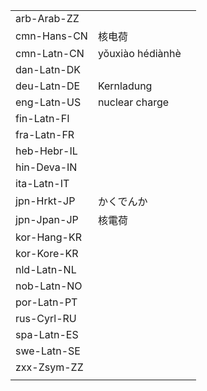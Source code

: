 | | | |
|-|-|-|
| arb-Arab-ZZ |  |  |
| cmn-Hans-CN | 核电荷 |  |
| cmn-Latn-CN | yǒuxiào hédiànhè |  |
| dan-Latn-DK |  |  |
| deu-Latn-DE | Kernladung |  |
| eng-Latn-US | nuclear charge |  |
| fin-Latn-FI |  |  |
| fra-Latn-FR |  |  |
| heb-Hebr-IL |  |  |
| hin-Deva-IN |  |  |
| ita-Latn-IT |  |  |
| jpn-Hrkt-JP | かくでんか |  |
| jpn-Jpan-JP | 核電荷 |  |
| kor-Hang-KR |  |  |
| kor-Kore-KR |  |  |
| nld-Latn-NL |  |  |
| nob-Latn-NO |  |  |
| por-Latn-PT |  |  |
| rus-Cyrl-RU |  |  |
| spa-Latn-ES |  |  |
| swe-Latn-SE |  |  |
| zxx-Zsym-ZZ |  |  |
|  |  |  |
